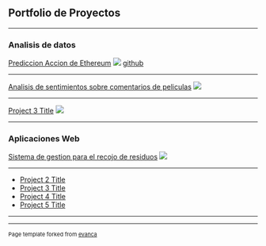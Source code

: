 ## Portfolio de Proyectos

---

### Analisis de datos

[Prediccion Accion de Ethereum](https://modelospredictivoseth-jhylacanpl6eah5na2mvet.streamlit.app/)
<img src="images/dummy_thumbnail.jpg?raw=true"/>
[github](https://github.com/kepg456/ModelosPredictivosETH)

---
[Analisis de sentimientos sobre comentarios de peliculas](/pdf/sample_presentation.pdf)
<img src="images/dummy_thumbnail.jpg?raw=true"/>

---
[Project 3 Title](http://example.com/)
<img src="images/dummy_thumbnail.jpg?raw=true"/>

---

### Aplicaciones Web

[Sistema de gestion para el recojo de residuos](http://example.com/)
<img src="images/dummy_thumbnail.jpg?raw=true"/>

---
- [Project 2 Title](http://example.com/)
- [Project 3 Title](http://example.com/)
- [Project 4 Title](http://example.com/)
- [Project 5 Title](http://example.com/)

---




---
<p style="font-size:11px">Page template forked from <a href="https://github.com/evanca/quick-portfolio">evanca</a></p>
<!-- Remove above link if you don't want to attibute -->
